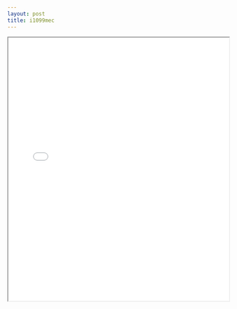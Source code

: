 ```yaml
---
layout: post
title: i1099mec
---
```


<div class="pdf-container">
<iframe src="/assets/pdfs/i1099mec.pdf" height="600" width="100%" allowFullScreen="true"></iframe>
</div>

